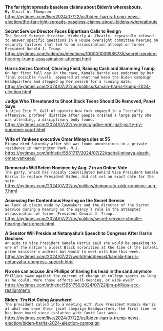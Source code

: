 **The far right spreads baseless claims about Biden’s whereabouts.**\
`By Stuart A. Thompson`\
https://nytimes.com/live/2024/07/22/us/biden-harris-trump-news-election/the-far-right-spreads-baseless-claims-about-bidens-whereabouts

**Secret Service Director Faces Bipartisan Calls to Resign**\
`The Secret Service director, Kimberly A. Cheatle, repeatedly refused to answer specific questions in a House oversight committee hearing on security failures that led to an assassination attempt on former President Donald J. Trump.`\
https://nytimes.com/video/us/elections/100000009586735/secret-service-hearing-trump-assassination-attempt.html

**Harris Seizes Control, Clearing Field, Raising Cash and Slamming Trump**\
`On her first full day in the race, Kamala Harris was endorsed by her final possible rivals, appeared at what had been the Biden campaign headquarters and stepped up her search for a running mate.`\
https://nytimes.com/2024/07/22/us/politics/kamala-harris-trump-2024-election.html

**Judge Who Threatened to Shoot Black Teens Should Be Removed, Panel Says**\
`Justice Erin P. Gall of upstate New York engaged in a “racially offensive, profane” diatribe after people crashed a large party she was attending, a disciplinary body found.`\
https://nytimes.com/2024/07/22/nyregion/judge-erin-gall-party-ny-supreme-court.html

**Wife of Yankees executive Omar Minaya dies at 55**\
`Minaya died Saturday after she was found unconscious in a private residence in Harrington Park, N.J.`\
https://nytimes.com/athletic/5651717/2024/07/22/rachel-minaya-death-omar-yankees/

**Democrats Will Select Nominee by Aug. 7 in an Online Vote**\
`The party, which has rapidly consolidated behind Vice President Kamala Harris to replace President Biden, did not set an exact date for the vote.`\
https://nytimes.com/2024/07/22/us/politics/democrats-pick-nominee-aug-7.html

**Assessing the Contentious Hearing on the Secret Service**\
`We look at claims made by lawmakers and the director of the Secret Service during a hearing on the agency’s role in the attempted assassination of former President Donald J. Trump.`\
https://nytimes.com/2024/07/22/us/politics/secret-service-cheatle-hearing-fact-check.html

**A Senator Will Preside at Netanyahu’s Speech to Congress After Harris Declines**\
`An aide to Vice President Kamala Harris said she would be speaking to one of the nation’s oldest Black sororities at the time of the Israeli prime minister’s address but would to meet with him this week.`\
https://nytimes.com/2024/07/22/world/middleeast/kamala-harris-netanyahu-congress-speech.html

**No one can accuse Jim Phillips of having his head in the sand anymore**\
`Phillips swam against the current of change in college sports as long as he could. Were those efforts well-meaning, or wide-eyed?`\
https://nytimes.com/athletic/5651750/2024/07/22/jim-phillips-acc-realignment/

**Biden: ‘I’m Not Going Anywhere’**\
`The president called into a meeting with Vice President Kamala Harris at what was once their joint campaign headquarters, the first time he has been heard since isolating with Covid last week.`\
https://nytimes.com/live/2024/07/22/us/biden-harris-trump-news-election/biden-harris-2024-election-campaign

